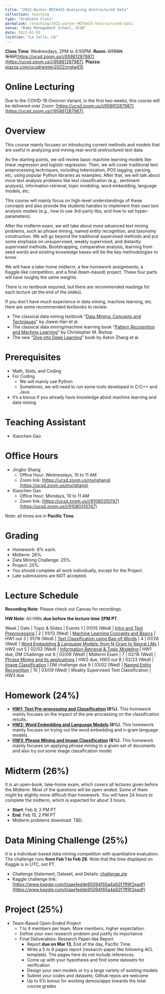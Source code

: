 ```yaml
---
title: "2022-Winter-MGTA415-Analyzing Unstructured Data"
collection: teaching
type: "Graduate Class"
permalink: /teaching/2022-winter-MGTA415-Unstructured-Data
venue: "Rady Management School, UCSD"
date: 2022-01-03
location: "La Jolla, CA"
---
```


**Class Time**: Wednesdays, 2PM to 4:50PM.  **Room**: ~~OTRSN 1E107~~[https://ucsd.zoom.us/j/95861287987](https://ucsd.zoom.us/j/95861287987).  **Piazza**: [piazza.com/ucsd/winter2022/mgta415](https://piazza.com/ucsd/winter2022/mgta415)


Online Lecturing
======

Due to the COVID-19 Omicron Variant, in the first two weeks, this course will be delivered over Zoom: [https://ucsd.zoom.us/j/95861287987](https://ucsd.zoom.us/j/95861287987).


Overview
======

This course mainly focuses on introducing current methods and models that are useful in analyzing and mining real-world unstructured text data.

As the starting points, we will review basic machine learning models like linear regression and logistic regression. Then, we will cover traditional text preprocessing techniques, including tokenization, POS tagging, parsing, etc, using popular Python libraries as examples. After that, we will talk about more text analysis problems like text classification (e.g., sentiment analysis), information retrieval, topic modeling, word embedding, language models, etc. 

This course will mainly focus on high-level understandings of these concepts and also provide the students handles to implement their own text analysis models (e.g., how to use 3rd-party libs, and how to set hyper-parameters).

After the midterm exam, we will take about more advanced text mining problems, such as phrase mining, named entity recognition, and taxonomy construction. We will go beyond the traditional supervised methods and put some emphasis on unsupervised, weakly supervised, and distantly supervised methods.
Bootstrapping, comparative analysis, learning from seed words and existing knowledge bases will be the key methodologies to know.

We will have a take-home midterm, a few homework assignments, a Kaggle-like competition, and a final (team-based) project. These four parts will have roughly the same weights.

There is no textbook required, but there are recommended readings for each lecture (at the end of the slides).

If you don't have much experience in data mining, machine learning, etc. Here are some recommended textbooks to review.

- The classical data mining textbook "[Data Mining: Concepts and Techniques](https://books.google.com/books/about/Data_Mining_Concepts_and_Techniques.html?id=pQws07tdpjoC&source=kp_book_description)" by Jiawei Han et al.
- The classical data mining/machine learning book "[Pattern Recognition and Machine Learning](https://books.google.com/books/about/Pattern_Recognition_and_Machine_Learning.html?id=HL4HrgEACAAJ&source=kp_book_description)" by Christopher M. Bishop
- The new "[Dive into Deep Learning](https://d2l.ai/)" book by Aston Zhang et al.


Prerequisites
======

- Math, Stats, and Coding
- For Coding
    - We will mainly use Python
    - Sometimes, we will need to run some tools developed in C/C++ and Java
- It’s a bonus if you already have knowledge about machine learning and data mining

Teaching Assistant
======

- Xiaochen Gao

Office Hours
======

- Jingbo Shang
    - Office Hour: Wednesdays, 10 to 11 AM
    - Zoom link: [https://ucsd.zoom.us/my/jshang](https://ucsd.zoom.us/my/jshang)
- Xiaochen Gao
    - Office Hour: Mondays, 10 to 11 AM
    - Zoom link: [https://ucsd.zoom.us/j/91080310747](https://ucsd.zoom.us/j/91080310747)

Note: all times are in **Pacific Time**.

Grading
======

- Homework: 8% each. 
- Midterm: 26%.
- Data Mining Challenge: 25%.
- Project: 25%.
- You should complete all work individually, except for the Project.
- Late submissions are NOT accepted.

Lecture Schedule
======

**Recording Note**: Please check out Canvas for recordings.

**HW Note**: All HWs **due before the lecture time 2PM PT**. 

Week | Date        | Topic & Slides                                              | Events
1    | 01/05 (Wed) | [Intro and Text Preprocessing](https://www.dropbox.com/sh/u3g8w7v8vhqcahg/AADZvGJwFi-tqtbNJtCDrozha?dl=0)                                | 
2    | 01/12 (Wed) | [Machine Learning Concepts and Basics](https://www.dropbox.com/sh/m39hylz3vwad7uv/AADBx4pHgfHm5fPfZJwud76Pa?dl=0)                        | HW1 out
3    | 01/19 (Wed) | [Text Classification using Bag-of-Words](https://www.dropbox.com/sh/35cw8c5upra479t/AACuoLPKZCuXN3Y3GzbvIXpua?dl=0)                      | 
4    | 01/26 (Wed) | [Word Embedding & Language Models: from N-Gram to Neural LMs](https://www.dropbox.com/sh/d11ddhvwmt4y9wj/AABLqauYZ17Tekbc60DWlb1Ia?dl=0) | HW2 out
5    | 02/02 (Wed) | [Information Retrieval & Topic Modeling](https://www.dropbox.com/sh/cj22ysx72bxk490/AABwxrnuc6wNhzRoT40q31U2a?dl=0)                      | HW1 due, DM Challenge out
6    | 02/09 (Wed) | Midterm Exam                                                |
7    | 02/16 (Wed) | [Phrase Mining and its applications](https://www.dropbox.com/sh/10hf6mddyzzjd5c/AABp9KSGTpA_nCZkaZ2FBdIVa?dl=0)                          | HW2 due, HW3 out
8    | 02/23 (Wed) | [Image Classification](https://www.dropbox.com/sh/jnxf1g6cb2fp6jg/AAD-IwySyEBvALoBmKspCJMqa?dl=0)                                        | DM challenge due
9    | 03/02 (Wed) | [Named Entity Recognition](https://www.dropbox.com/sh/d7fuyakkahxf39v/AABjbKn0DP7uTGGnSLqDDVAwa?dl=0)                                    | 
10   | 03/09 (Wed) | Weakly Supervised Text Classification                       | HW3 due

Homework (24%)
======

- **[HW1: Text Pre-processing and Classification](https://www.dropbox.com/s/7x82ktmkd4p4y8h/MGTA_415_HW1.pdf?dl=0) (8%).** This homework mainly focuses on the impact of the pre-processing on the classification results.
- **[HW2: Word Embedding and Language Models](https://www.dropbox.com/s/05jsuy6eahlp3e7/MGTA_415_HW2.pdf?dl=0) (8%).** This homework mainly focuses on trying out the word embedding and n-gram language models. 
- **[HW3: Phrase Mining and Image Classification](https://www.dropbox.com/sh/lp53g1onbugz9rl/AAB7Taw18OSj3i_c0mHWrAY6a?dl=0) (8%).** This homework mainly focuses on applying phrase mining to a given set of documents and also try out some image classification model.

Midterm (26%)
======

It is an open-book, take-home exam, which covers all lectures given before the Midterm. Most of the questions will be open-ended. Some of them might be slightly more difficult than homework. You will have 24 hours to complete the midterm, which is expected for about 3 hours.

- **Start**: Feb 9, 2 PM PT
- **End**: Feb 10, 2 PM PT
- Midterm problems download: TBD.

Data Mining Challenge (25%)
======

It is a individual-based data mining competition with quantitative evaluation. The challenge runs **from Feb 1 to Feb 28**. Note that the time displayed on Kaggle is in UTC, not PT.

- Challenge Statement, Dataset, and Details: [challenge.zip](https://www.dropbox.com/s/xc04emu8i1td9qd/challenge.zip?dl=1)
- Kaggle challenge link: [https://www.kaggle.com/t/aae1edde95094f65a4a92f7ff9f2eadf](https://www.kaggle.com/t/aae1edde95094f65a4a92f7ff9f2eadf)

Project (25%)
======

- Team-Based Open-Ended Project
    - 1 to 4 members per team. More members, higher expectation.
    - Define your own research problem and justify its importance
    - Final Deliverables: Research Paper-like Report
        - Report **due on Mar 13**, End of the day, Pacific Time. 
        - Write a 5 to 9 pages report (research-paper like following ACL template). The pages here do not include references.
        - Come up with your hypothesis and find some datasets for verification
        - Design your own models or try a large variety of existing models
        - Submit your codes and datasets; Github repos are welcome
        - Up to 5% bonus for working demos/apps towards the total course grades
